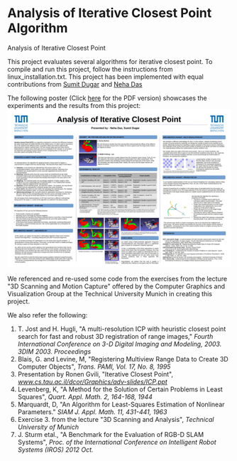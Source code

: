 # Analysis of Iterative Closest Point Algorithm
Analysis of Iterative Closest Point

This project evaluates several algorithms for iterative closest point. To compile and run this project, follow the instructions from linux_installation.txt. This project has been implemented with equal contributions from [Sumit Dugar](https://github.com/dugarsumit) and [Neha Das](https://github.com/neha191091)

The following poster (Click [here](https://github.com/dugarsumit/icp-analysis/blob/master/documents/icp-final-poster.pdf) for the PDF version) showcases the experiments and the results from this project:
![poster](https://github.com/dugarsumit/icp-analysis/blob/master/documents/poster.jpg)

We referenced and re-used some code from the exercises from the lecture "3D Scanning and Motion Capture" offered by the Computer Graphics and Visualization Group at the Technical University Munich in creating this project.

We also refer the following:
1. T. Jost and H. Hugli, "A multi-resolution ICP with heuristic closest point search for fast and robust 3D registration of range images," *Fourth International Conference on 3-D Digital Imaging and Modeling, 2003. 3DIM 2003. Proceedings*
2. Blais, G. and Levine, M, "Registering Multiview Range Data to Create 3D Computer Objects", *Trans. PAMI, Vol. 17, No. 8, 1995*
3. Presentation by Ronen Gvili, "Iterative Closest Point", *www.cs.tau.ac.il/dcor/Graphics/adv-slides/ICP.ppt*
4. Levenberg, K, "A Method for the Solution of Certain Problems in Least Squares", *Quart. Appl. Math. 2, 164-168, 1944*
5. Marquardt, D, "An Algorithm for Least-Squares Estimation of Nonlinear Parameters." *SIAM J. Appl. Math. 11, 431-441, 1963*
6. Exercise 3. from the lecture "3D Scanning and Analysis", *Technical University of Munich*
7. J. Sturm etal., "A Benchmark for the Evaluation of RGB-D SLAM Systems", *Proc. of the International Conference on Intelligent Robot Systems (IROS) 2012 Oct.*





